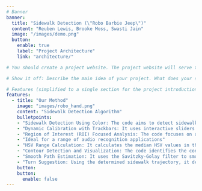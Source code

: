 ```yaml
---
# Banner
banner:
  title: "Sidewalk Detection (\"Robo Barbie Jeep\")"
  content: "Reuben Lewis, Brooke Moss, Swasti Jain"
  image: "/images/demo.png"
  button:
    enable: true
    label: "Project Architecture"
    link: "architecture/"

# You should create a project website. The project website will serve two purposes: to explain how your system works and to document the story of how you arrived at your final product. You should create these deliverables for multiple audiences: general readers interested in your project, potential employers, other students in the course, and the CompRobo teaching staff (course assistants and faculty).

# Show it off: Describe the main idea of your project. What does your system do? Why would you want to do this? What are the major components to your system and how do they fit together? Hopefully you will have some cool videos to put in the website by this point.

# Features (simplified to a single section for the project introduction)
features:
  - title: "Our Method"
    image: "images/robo_hand.png"
    content: "Sidewalk Detection Algorithm"
    bulletpoints:
    - "Sidewalk Detection Using Color: The code aims to detect sidewalks in images by analyzing colors using the HSV (Hue, Saturation, Value) color space."
    - "Dynamic Calibration with Trackbars: It uses interactive sliders to dynamically calibrate the range of HSV values that best represent the sidewalk in the image."
    - "Region of Interest (ROI) Focused Analysis: The code focuses on a specific area (Region of Interest) in the lower part of the image, where the sidewalk is most likely to be found."
    - "Ideal for a range of audio recognition applications"
    - "HSV Range Calculation: It calculates the median HSV values in the ROI and uses these to set initial slider positions, providing a starting point for the detection."
    - "Contour Detection and Visualization: The code identifies the contours of the detected sidewalk area and draws them on the original image, allowing for visual verification of the detection accuracy."
    - "Smooth Path Estimation: It uses the Savitzky-Golay filter to smooth the detected path of the sidewalk, providing a more continuous and accurate representation of its trajectory."
    - "Turn Suggestion: Using the determined sidewalk trajectory, it decides whether the “vehicle” should turn left or right to remain on the sidewalk."
    button:
    button:
      enable: false
---
```

